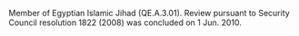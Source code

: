  Member of Egyptian Islamic Jihad (QE.A.3.01). Review pursuant to Security
Council resolution 1822 (2008) was concluded on 1 Jun. 2010. 
